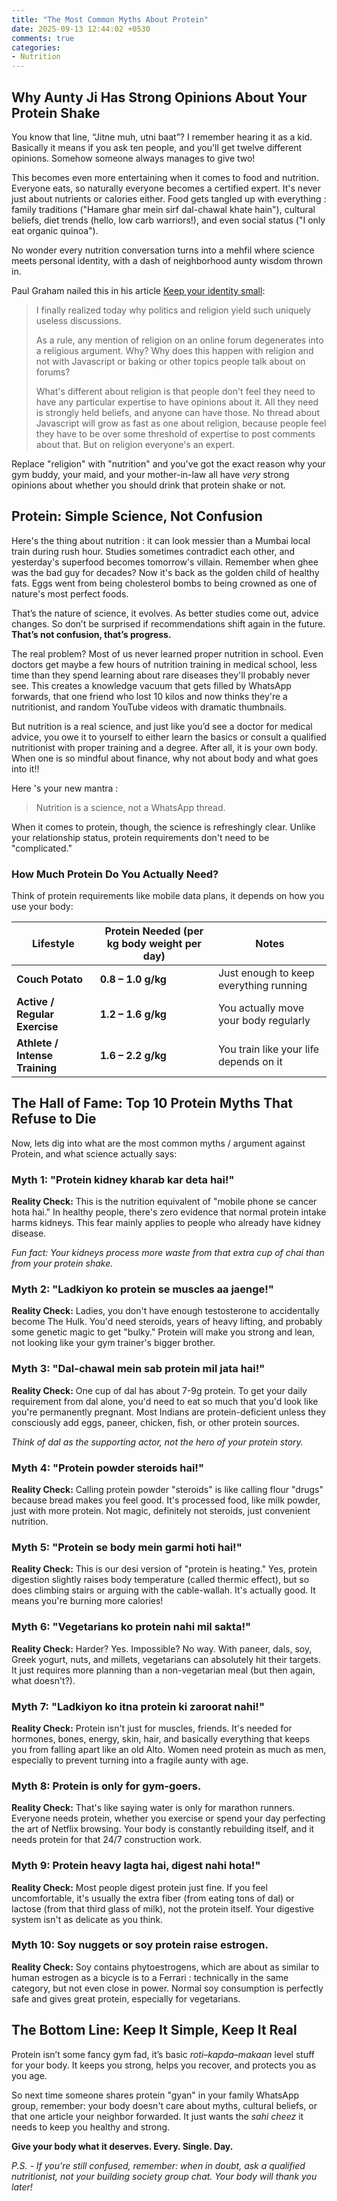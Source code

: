 ```yaml
---
title: "The Most Common Myths About Protein"
date: 2025-09-13 12:44:02 +0530
comments: true
categories: 
- Nutrition
---
```


## Why Aunty Ji Has Strong Opinions About Your Protein Shake

You know that line, “Jitne muh, utni baat”? I remember hearing it as a kid. Basically it means if you ask ten people, and you'll get twelve different opinions. Somehow someone always manages to give two!

This becomes even more entertaining when it comes to food and nutrition. Everyone eats, so naturally everyone becomes a certified expert. It's never just about nutrients or calories either. Food gets tangled up with everything : family traditions ("Hamare ghar mein sirf dal-chawal khate hain"), cultural beliefs, diet trends (hello, low carb warriors!), and even social status ("I only eat organic quinoa").

No wonder every nutrition conversation turns into a mehfil where science meets personal identity, with a dash of neighborhood aunty wisdom thrown in.

Paul Graham nailed this in his article [Keep your identity small](https://paulgraham.com/identity.html):

> I finally realized today why politics and religion yield such uniquely useless discussions.
>
> As a rule, any mention of religion on an online forum degenerates into a religious argument.  Why?  Why does this happen with religion and not with Javascript or baking or other topics people talk about on forums?
>
> What's different about religion is that people don't feel they need to have any particular expertise to have opinions about it.  All they need is strongly held beliefs, and anyone can have those.  No thread about Javascript will grow as fast as one about religion, because people feel they have to be over some threshold of expertise to post comments about that.  But on religion everyone's an expert.

Replace "religion" with "nutrition" and you've got the exact reason why your gym buddy, your maid, and your mother-in-law all have *very* strong opinions about whether you should drink that protein shake or not.



## Protein: Simple Science, Not Confusion

Here's the thing about nutrition : it can look messier than a Mumbai local train during rush hour. Studies sometimes contradict each other, and yesterday's superfood becomes tomorrow's villain. Remember when ghee was the bad guy for decades? Now it's back as the golden child of healthy fats. Eggs went from being cholesterol bombs to being crowned as one of nature's most perfect foods.

That’s the nature of science, it evolves. As better studies come out, advice changes. So don’t be surprised if recommendations shift again in the future. **That’s not confusion, that’s progress.**

The real problem? Most of us never learned proper nutrition in school. Even doctors get maybe a few hours of nutrition training in medical school, less time than they spend learning about rare diseases they'll probably never see. This creates a knowledge vacuum that gets filled by WhatsApp forwards, that one friend who lost 10 kilos and now thinks they're a nutritionist, and random YouTube videos with dramatic thumbnails.

But nutrition is a real science, and just like you’d see a doctor for medical advice, you owe it to yourself to either learn the basics or consult a qualified nutritionist with proper training and a degree. After all, it is your own body. When one is so mindful about finance, why not about body and what goes into it!!

Here 's your new mantra :

> Nutrition is a science, not a WhatsApp thread.

When it comes to protein, though, the science is refreshingly clear. Unlike your relationship status, protein requirements don't need to be "complicated."


### How Much Protein Do You Actually Need?

Think of protein requirements like mobile data plans, it depends on how you use your body:

| Lifestyle                      | Protein Needed (per kg body weight per day) | Notes                                  |
| ------------------------------ | ------------------------------------------- | -------------------------------------- |
| **Couch Potato**               | **0.8 – 1.0 g/kg**                          | Just enough to keep everything running |
| **Active / Regular Exercise**  | **1.2 – 1.6 g/kg**                          | You actually move your body regularly  |
| **Athlete / Intense Training** | **1.6 – 2.2 g/kg**                          | You train like your life depends on it |



## The Hall of Fame: Top 10 Protein Myths That Refuse to Die

Now, lets dig into what are the most common myths / argument against Protein, and what science actually says:

### **Myth 1: "Protein kidney kharab kar deta hai!"**
**Reality Check:** This is the nutrition equivalent of "mobile phone se cancer hota hai." In healthy people, there's zero evidence that normal protein intake harms kidneys. This fear mainly applies to people who already have kidney disease.

*Fun fact: Your kidneys process more waste from that extra cup of chai than from your protein shake.*

### **Myth 2: "Ladkiyon ko protein se muscles aa jaenge!"**
**Reality Check:** Ladies, you don't have enough testosterone to accidentally become The Hulk. You'd need steroids, years of heavy lifting, and probably some genetic magic to get "bulky." Protein will make you strong and lean, not looking like your gym trainer's bigger brother.

### **Myth 3: "Dal-chawal mein sab protein mil jata hai!"**
**Reality Check:** One cup of dal has about 7-9g protein. To get your daily requirement from dal alone, you'd need to eat so much that you'd look like you're permanently pregnant. Most Indians are protein-deficient unless they consciously add eggs, paneer, chicken, fish, or other protein sources.

*Think of dal as the supporting actor, not the hero of your protein story.*

### **Myth 4: "Protein powder steroids hai!"**
**Reality Check:** Calling protein powder "steroids" is like calling flour "drugs" because bread makes you feel good. It's processed food, like milk powder, just with more protein. Not magic, definitely not steroids, just convenient nutrition.

### **Myth 5: "Protein se body mein garmi hoti hai!"**
**Reality Check:** This is our desi version of "protein is heating." Yes, protein digestion slightly raises body temperature (called thermic effect), but so does climbing stairs or arguing with the cable-wallah. It's actually good. It means you're burning more calories!

### **Myth 6: "Vegetarians ko protein nahi mil sakta!"**
**Reality Check:** Harder? Yes. Impossible? No way. With paneer, dals, soy, Greek yogurt, nuts, and millets, vegetarians can absolutely hit their targets. It just requires more planning than a non-vegetarian meal (but then again, what doesn't?).

### **Myth 7: "Ladkiyon ko itna protein ki zaroorat nahi!"**
**Reality Check:** Protein isn't just for muscles, friends. It's needed for hormones, bones, energy, skin, hair, and basically everything that keeps you from falling apart like an old Alto. Women need protein as much as men, especially to prevent turning into a fragile aunty with age.

### **Myth 8: Protein is only for gym-goers.**
**Reality Check:** That's like saying water is only for marathon runners. Everyone needs protein, whether you exercise or spend your day perfecting the art of Netflix browsing. Your body is constantly rebuilding itself, and it needs protein for that 24/7 construction work.

### **Myth 9: Protein heavy lagta hai, digest nahi hota!"**
**Reality Check:** Most people digest protein just fine. If you feel uncomfortable, it's usually the extra fiber (from eating tons of dal) or lactose (from that third glass of milk), not the protein itself. Your digestive system isn't as delicate as you think.

### **Myth 10: Soy nuggets or soy protein raise estrogen.**
**Reality Check:** Soy contains phytoestrogens, which are about as similar to human estrogen as a bicycle is to a Ferrari : technically in the same category, but not even close in power. Normal soy consumption is perfectly safe and gives great protein, especially for vegetarians.



## The Bottom Line: Keep It Simple, Keep It Real

Protein isn’t some fancy gym fad, it’s basic *roti–kapda–makaan* level stuff for your body. It keeps you strong, helps you recover, and protects you as you age. 

So next time someone shares protein "gyan" in your family WhatsApp group, remember: your body doesn't care about myths, cultural beliefs, or that one article your neighbor forwarded. It just wants the *sahi cheez* it needs to keep you healthy and strong.

**Give your body what it deserves. Every. Single. Day.**

*P.S. - If you're still confused, remember: when in doubt, ask a qualified nutritionist, not your building society group chat. Your body will thank you later!*
